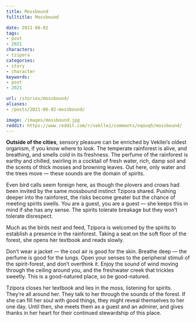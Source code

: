 ```yaml
---
title: Mossbound
fulltitle: Mossbound

date: 2021-06-02
tags:
- post
- 2021
characters:
- tzipora
categories:
- story
- character
keywords:
- post
- 2021

url: /stories/mossbound/
aliases:
- /posts/2021-06-02-mossbound/

image: /images/mossbound.jpg
reddit: https://www.reddit.com/r/vekllei/comments/nqooqh/mossbound/
---
```

**Outside of the cities**, sensory pleasure can be enriched by Vekllei’s oldest organism, if you know where to look. The temperate rainforest is alive, and breathing, and smells cold in its freshness. The perfume of the rainforest is earthy and chilled, swirling in a cocktail of fresh water, rich, damp soil and the scents of thick mosses and browning leaves. Out here, only water and the trees move — these sounds are the domain of spirits.

Even bird calls seem foreign here, as though the plovers and crows had been invited by the same mossbound instinct Tzipora shared. Pushing deeper into the rainforest, the risks become greater but the chance of meeting spirits swells. You are a guest, you are a guest — she keeps this in mind if she has any sense. The spirits tolerate breakage but they won’t tolerate disrespect.

Much as the birds nest and feed, Tzipora is welcomed by the spirits to establish a presence in the rainforest. Taking a seat on the soft floor of the forest, she opens her textbook and reads slowly.

Don’t wear a jacket — the cool air is good for the skin. Breathe deep — the perfume is good for the lungs. Open your senses to the peripheral stimuli of the spirit-forest, and don’t overthink it. Enjoy the sound of wind moving through the ceiling around you, and the freshwater creek that trickles sweetly. This is a good-natured place, so be good-natured.

Tzipora closes her textbook and lies in the moss, listening for spirits. They’re all around her. They talk to her through the sounds of the forest. If she can fill her soul with good things, they might reveal themselves to her one day. Until then, she meets them as a guest and an admirer, and gives thanks in her heart for their continued stewardship of this place.
